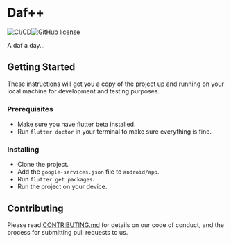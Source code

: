 # Daf++

![CI/CD](https://github.com/capslock-bmdc/daf_plus_plus/workflows/CI/CD/badge.svg)[![GitHub license](https://img.shields.io/github/license/capslock-bmdc/daf_plus_plus)](https://github.com/capslock-bmdc/daf_plus_plus/blob/develop/LICENSE)

A daf a day...

## Getting Started

These instructions will get you a copy of the project up and running on your local machine for development and testing purposes.

### Prerequisites

* Make sure you have flutter beta installed.
* Run `flutter doctor` in your terminal to make sure everything is fine.

### Installing

* Clone the project.
* Add the `google-services.json` file to `android/app`.
* Run `flutter get packages`.
* Run the project on your device.

## Contributing

Please read [CONTRIBUTING.md](CONTRIBUTING.md) for details on our code of conduct, and the process for submitting pull requests to us.
